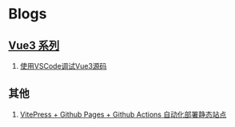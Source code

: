 # Blogs

##  [Vue3 系列](https://w2xi.github.io/vue3)

1. [使用VSCode调试Vue3源码](https://juejin.cn/post/7300118821532172303)

## 其他

1. [VitePress + Github Pages + Github Actions 自动化部署静态站点](https://juejin.cn/post/7313135267572809740)
